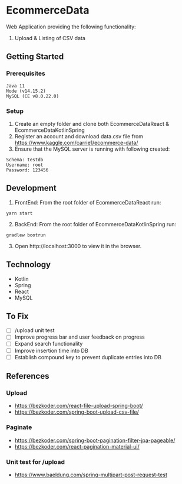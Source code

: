 # EcommerceData

Web Application providing the following functionality:
1) Upload & Listing of CSV data 

## Getting Started
### Prerequisites
```
Java 11
Node (v14.15.2)
MySQL (CE v8.0.22.0)
```

### Setup
1) Create an empty folder and clone both EcommerceDataReact & EcommerceDataKotlinSpring 
2) Register an account and download data.csv file from https://www.kaggle.com/carrie1/ecommerce-data/
3) Ensure that the MySQL server is running with following created:
```
Schema: testdb
Username: root
Password: 123456
```



## Development
1) FrontEnd: From the root folder of EcommerceDataReact run:
```
yarn start
```
2) BackEnd: From the root folder of EcommerceDataKotlinSpring run:
```
gradlew bootrun
```
3) Open http://localhost:3000 to view it in the browser.

## Technology
- Kotlin
- Spring
- React
- MySQL
  
## To Fix
- [ ] /upload unit test
- [ ] Improve progress bar and user feedback on progress
- [ ] Expand search functionality
- [ ] Improve insertion time into DB
- [ ] Establish compound key to prevent duplicate entries into DB

## References
### Upload
- https://bezkoder.com/react-file-upload-spring-boot/
- https://bezkoder.com/spring-boot-upload-csv-file/
### Paginate
- https://bezkoder.com/spring-boot-pagination-filter-jpa-pageable/
- https://bezkoder.com/react-pagination-material-ui/
### Unit test for /upload
- https://www.baeldung.com/spring-multipart-post-request-test
